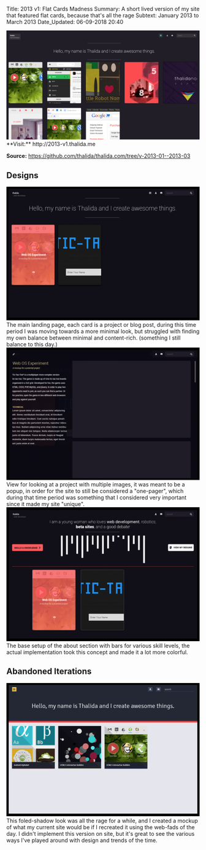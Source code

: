Title:          2013 v1: Flat Cards Madness
Summary:        A short lived version of my site that featured flat cards, because that's all the rage
Subtext:        January 2013 to March 2013
Date_Updated:   06-09-2018 20:40

<img alt="Screenshot of thalida.com: flat cards in 2013" src="/static/images/posts/meta-history/2013-01--2013-03/screenshot.png" class="img--block">
**Visit:**
http://2013-v1.thalida.me

**Source:**
https://github.com/thalida/thalida.com/tree/v-2013-01--2013-03


## Designs
<img alt="Mock up" src="/static/images/posts/meta-history/2013-01--2013-03/mock.1.png" class="img--block">
The main landing page, each card is a project or blog post, during this time period I was moving towards a more minimal look, but struggled with finding my own balance between minimal and content-rich. (something I still balance to this day.)

<img alt="Mock up" src="/static/images/posts/meta-history/2013-01--2013-03/mock.2.png" class="img--block">
View for looking at a project with multiple images, it was meant to be a popup, in order for the site to still be considered a "one-pager", which during that time period was something that I considered very important since it made my site "unique".

<img alt="Mock up" src="/static/images/posts/meta-history/2013-01--2013-03/mock.3.png" class="img--block">
The base setup of the about section with bars for various skill levels, the actual implementation took this concept and made it a lot more colorful.

## Abandoned Iterations
<img alt="Mock up" src="/static/images/posts/meta-history/2013-01--2013-03/mock.4.png" class="img--block">
This foled-shadow look was all the rage for a while, and I created a mockup of what my current site would be if I recreated it using the web-fads of the day. I didn't implement this version on site, but it's great to see the various ways I've played around with design and trends of the time.
